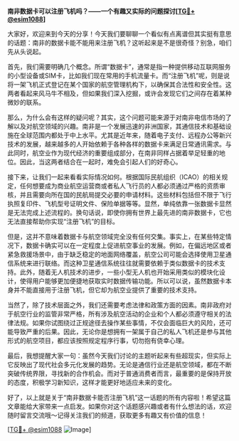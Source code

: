 **南非数据卡可以注册飞机吗？——一个有趣又实际的问题探讨[[TG💪+ @esim1088](https://t.me/s/esim1088)]**

大家好，欢迎来到今天的分享！今天我们要聊聊一个看似有点离谱但其实挺有意思的话题：南非的数据卡能不能用来注册飞机？这听起来是不是很奇怪？别急，咱们先从头说起。

首先，我们需要明确几个概念。所谓“数据卡”，通常是指一种提供移动互联网服务的小型设备或SIM卡，比如我们现在常用的手机流量卡。而“注册飞机”呢，则是说将一架飞机正式登记在某个国家的航空管理机构下，以确保其合法性和安全性。这两者看起来风马牛不相及，但如果我们深入挖掘，或许会发现它们之间存在着某种微妙的联系。

那么，为什么会有这样的疑问呢？其实，这个问题可能来源于对南非电信市场的了解以及对航空领域的兴趣。南非是一个发展迅速的非洲国家，其通信技术和基础设施在全球范围内都处于中上水平。尤其是近年来，随着电子支付、远程办公等新兴技术的发展，越来越多的人开始依赖于各种各样的数据卡来满足日常通讯需求。与此同时，航空业作为现代经济的重要组成部分，在南非同样占据着举足轻重的地位。因此，当这两者结合在一起时，难免会引起人们的好奇心。

接下来，让我们一起来看看实际情况如何。根据国际民航组织（ICAO）的相关规定，任何想要成为商业航空运营商或者私人飞行员的人都必须通过严格的资质审核，并且需要向所在国的民航局提交必要的申请材料。这些材料包括但不限于飞行执照复印件、飞机型号证明文件、保险单据等等。显然，单纯依靠一张数据卡显然是无法完成上述流程的。换句话说，即使你拥有世界上最先进的南非数据卡，它也无法直接帮助你实现“注册飞机”的目标。

但是，这并不意味着数据卡与航空领域完全没有任何交集。事实上，在某些特定情况下，数据卡确实可以在一定程度上促进航空事业的发展。例如，在偏远地区或者紧急救援场景中，由于缺乏稳定的地面网络覆盖，航空公司可能会选择使用卫星通信系统来进行联络。而这种卫星通信系统往往就需要依赖于类似数据卡的技术支持。此外，随着无人机技术的进步，一些小型无人机也开始采用类似的模块化设计，使得用户能够更加便捷地获取实时数据传输功能。所以可以说，虽然数据卡本身并不能直接用于注册飞机，但它却为航空业提供了重要的技术支持。

当然了，除了技术层面之外，我们还需要考虑法律和政策方面的因素。南非政府对于航空行业的监管非常严格，所有涉及航空活动的企业和个人都必须遵守相关的法律法规。如果你试图绕过正规途径去操作某些事情，不仅会面临巨大的风险，还可能导致严重的后果。因此，无论你是想拥有一架属于自己的私人飞机还是参与其他形式的航空项目，都应该按照规定程序行事，切勿抱有侥幸心理。

最后，我想提醒大家一句：虽然今天我们讨论的主题听起来有些超现实，但实际上它反映出了现代社会多元化发展的趋势。无论是通信行业还是航空领域，都在不断突破传统界限，寻找新的合作机会。而对于普通消费者而言，最重要的是保持开放的态度，积极学习新知识，这样才能更好地适应未来的变化。

好了，以上就是关于“南非数据卡能否注册飞机”这一话题的所有内容啦！希望这篇文章能给大家带来一点启发。如果你对这个话题感兴趣或者有什么想法的话，欢迎随时留言交流哦～记得关注我们的频道，获取更多有趣又有价值的信息！

[[TG💪+ @esim1088](https://t.me/s/esim1088) ![Image](https://i.postimg.cc/4NQfJmqS/Snipaste-2025-05-13-00-14-12.png)]